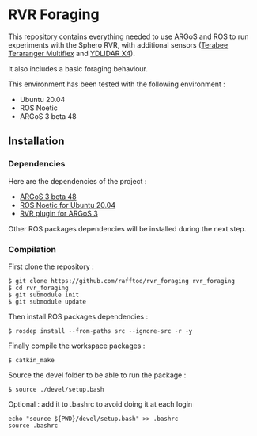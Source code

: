 # RVR Foraging

This repository contains everything needed to use ARGoS and ROS to run experiments with the Sphero RVR, with additional sensors ([Terabee Teraranger Multiflex](https://www.terabee.com/shop/lidar-tof-multi-directional-arrays/teraranger-multiflex/) and [YDLIDAR X4](https://www.ydlidar.com/products/view/5.html)).

It also includes a basic foraging behaviour.

This environment has been tested with the following environment :

-   Ubuntu 20.04
-   ROS Noetic
-   ARGoS 3 beta 48

## Installation

### Dependencies

Here are the dependencies of the project :

-   [ARGoS 3 beta 48](https://github.com/ilpincy/argos3/tree/3.0.0-beta48)
-   [ROS Noetic for Ubuntu 20.04](http://wiki.ros.org/noetic/Installation/Ubuntu)
-   [RVR plugin for ARGoS 3](https://github.com/rafftod/argos3-rvr)

Other ROS packages dependencies will be installed during the next step.

### Compilation

First clone the repository :

```
$ git clone https://github.com/rafftod/rvr_foraging rvr_foraging
$ cd rvr_foraging
$ git submodule init
$ git submodule update
```

Then install ROS packages dependencies :

```
$ rosdep install --from-paths src --ignore-src -r -y
```

Finally compile the workspace packages :

```
$ catkin_make
```

Source the devel folder to be able to run the package :

```
$ source ./devel/setup.bash
```

Optional : add it to .bashrc to avoid doing it at each login

```
echo "source ${PWD}/devel/setup.bash" >> .bashrc
source .bashrc
```
